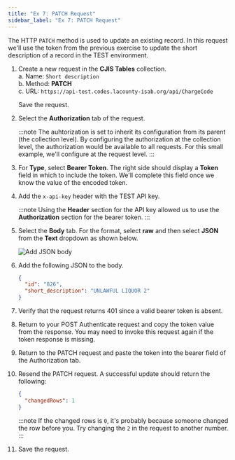 ```yaml
---
title: "Ex 7: PATCH Request"
sidebar_label: "Ex 7: PATCH Request"
---
```


The HTTP `PATCH` method is used to update an existing record.
In this request we'll use the token from the previous exercise
to update the short description of a record in the TEST environment.

1. Create a new request in the **CJIS Tables** collection.   
   a. Name: `Short description`   
   b. Method: **PATCH**   
   c. URL: `https://api-test.codes.lacounty-isab.org/api/ChargeCode`   
   
   Save the request.

2. Select the **Authorization** tab of the request.

   :::note
   The auhtorization is set to inherit its configuration from its parent
   (the collection level).  By configuring the authorization at
   the collection level, the authorization would be available to
   all requests.  For this small example, we'll configure at the
   request level.
   :::

3. For **Type**, select **Bearer Token**.  The right side should
   display a **Token** field in which to include the token. We'll
   complete this field once we know the value of the encoded token.

4. Add the `x-api-key` header with the TEST API key.

   :::note
   Using the **Header** section for the API key allowed us to
   use the **Authorization** section for the bearer token.
   :::

5. Select the **Body** tab.  For the format, select **raw** and
   then select **JSON** from the **Text** dropdown as shown below.

   ![Add JSON body](/postman/bodyJson1.png) 

6. Add the following JSON to the body.

   ```json title="JSON request body"
   {
     "id": "826",
     "short_description": "UNLAWFUL LIQUOR 2"
   }
   ```

7. Verify that the request returns 401 since a valid
   bearer token is absent.

8. Return to your POST Authenticate request and copy the token
   value from the response.  You may need to invoke this request
   again if the token response is missing.

9. Return to the PATCH request and paste the token into the
   bearer field of the Authorization tab.

10. Resend the PATCH request.  A successful update should
    return the following:

    ```json title="JSON response body"
    {
      "changedRows": 1
    }
    ```

    :::note
    If the changed rows is `0`, it's probably because someone
    changed the row before you.  Try changing the `2` in the
    request to another number.
    :::

11. Save the request.
